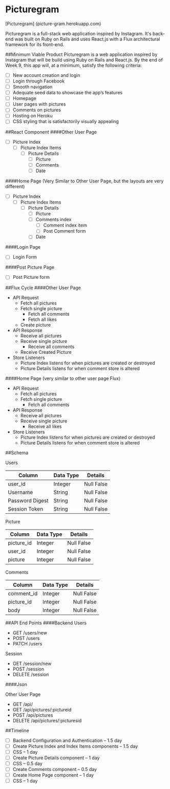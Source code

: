 # Picturegram

[Picturegram] (picture-gram.herokuapp.com)

Picturegram is a full-stack web application inspired by Instagram. It's back-end was built on Ruby on Rails and uses React.js with a Flux architectural framework for its front-end.

##Minimum Viable Product
Picturegram is a web application inspired by Instagram that will be build using Ruby on Rails and React.js. By the end of Week 9, this app will, at a minimum, satisfy the following criteria:

- [ ] New account creation and login
- [ ] Login through Facebook
- [ ] Smooth navigation
- [ ] Adequate seed data to showcase the app’s features
- [ ] Homepage
- [ ] User pages with pictures
- [ ] Comments on pictures
- [ ] Hosting on Heroku
- [ ] CSS styling that is satisfactorily visually appealing

##React Component
####Other User Page
- [ ] Picture index
  - [ ] Picture Index Items
    - [ ] Picture Details
      - [ ] Picture
      - [ ] Comments
      - [ ] Date

####Home Page (Very Similar to Other User Page, but the layouts are very different)
- [ ] Picture Index
  - [ ] Picture Index Items
    - [ ] Picture Details
      - [ ] Picture
      - [ ] Comments index
        - [ ] Comment index item
        - [ ] Post Comment form
      - [ ] Date

####Login Page
- [ ] Login Form

####Post Picture Page
- [ ] Post Picture form

##Flux Cycle
####Other User Page
- API Request
  - Fetch all pictures
  - Fetch single picture
    - Fetch all comments
    - Fetch all likes
  - Create picture
- API Response
  - Receive all pictures
  - Receive single picture
    - Receive all comments
  - Receive Created Picture
- Store Listeners
    - Picture Index listens for when pictures are created or destroyed
    - Picture Details listens for when comment store is altered

####Home Page (very similar to other user page Flux)
- API Request
  - Fetch all pictures
  - Fetch single picture
    - Fetch all comments
- API Response
  - Receive all pictures
  - Receive single picture
    - Receive all likes
- Store Listeners
  - Picture Index listens for when pictures are created or destroyed
  - Picture Details listens for when comment store is altered

##Schema

Users

| Column   | Data Type |Details   |
|---------|-----------|-----------|
| user_id| Integer| Null False|
| Username| String| Null False|
| Password Digest| String| Null False|
| Session Token| String| Null False|

Picture

| Column| Data Type| Details|
|-------|----------|--------|
| picture_id| Integer| Null False|
| user_id| Integer| Null False|
| picture| Integer| Null False|

Comments

| Column| Data Type| Details|
|-------|----------|--------|
| comment_id| Integer| Null False|
| picture_id| Integer| Null False|
| body| Integer| Null False|

##API End Points
####Backend
Users
  - GET /users/new
  - POST /users
  - PATCH /users

Session
  - GET /session/new
  - POST /session
  - DELETE /session

####Json

Other User Page

  - GET /api/
  - GET /api/pictures/:pictureid
  - POST /api/pictures
  - DELETE /api/pictures/:picturesid

##Timeline
- [ ] Backend Configuration and Authentication – 1.5 day
- [ ] Create Picture Index and Index Items components – 1.5 day
- [ ] CSS – 1 day
- [ ] Create Picture Details component – 1 day
- [ ] CSS – 0.5 day
- [ ] Create Comments component – 0.5 day
- [ ] Create Home Page component – 1 day
- [ ] CSS – 1 day

